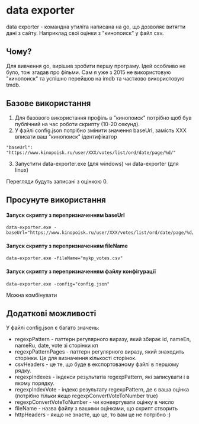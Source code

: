 # data exporter

data exporter - командна утиліта написана на go, що дозволяє витягти дані з сайту. Наприклад свої оцінки з "кинопоиск" у файл csv.

## Чому?
Для вивчення go, вирішив зробити першу програму. Ідей особливо не було, тож згадав про фільми. Сам я уже з 2015 не використовую "кинопоиск" та успішно перейшов на imdb та частково використовую tmdb.



## Базове використання
1. Для базового використання профіль в "кинопоиск" потрібно щоб був публічний на час роботи скрипту (10-20 секунд).
2. У файлі config.json потрібно змінити значення baseUrl, замість XXX вписати ваш "кинопоиск" ідентифікатор

```
"baseUrl": "https://www.kinopoisk.ru/user/XXX/votes/list/ord/date/page/%d/"
```
3. Запустити data-exporter.exe (для windows) чи data-exporter (для linux)

Перегляди будуть записані з оцінкою 0.

## Просунуте використання

#### Запуск скрипту з перепризначенням baseUrl
```
data-exporter.exe -baseUrl="https://www.kinopoisk.ru/user/XXX/votes/list/ord/date/page/%d/"
```

#### Запуск скрипту з перепризначенням fileName
```
data-exporter.exe -fileName="mykp_votes.csv"
```

#### Запуск скрипту з перепризначенням файлу конфігурації
```
data-exporter.exe -config="config.json"
```
Можна комбінувати

## Додаткові можливості
У файлі config.json є багато значень:
- regexpPattern - паттерн регулярного виразу, який збирає id, nameEn, nameRu, date, vote зі сторінки кп
- regexpPatternPages - паттерн регулярного виразу, який знаходить сторінки. Це для визначення кількості сторінок.
- csvHeaders - це те, що буде в експортованому файлі в першому рядку.
- regexpIndexes - індекси результатів regexpPattern, які записувати і в якому порядку.
- regexpIndexVote - індекс результату regexpPattern, де є ваша оцінка (потрібно тільки якщо regexpConvertVoteToNumber true)
- regexpConvertVoteToNumber - чи конвертувати оцінку в число
- fileName - назва файлу з вашими оцінками, що скрипт створить
- httpHeaders - якщо не знаєте, що це, то вам це не потрібно :)

